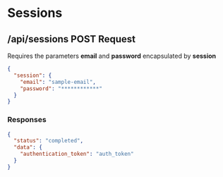 # Sessions

## /api/sessions **POST Request**
Requires the parameters **email** and **password** encapsulated by **session**

```json
{
  "session": {
    "email": "sample-email",
    "password": "************"
  }
}
```

### Responses
```json
{
  "status": "completed",
  "data": {
    "authentication_token": "auth_token"
  } 
}
```
